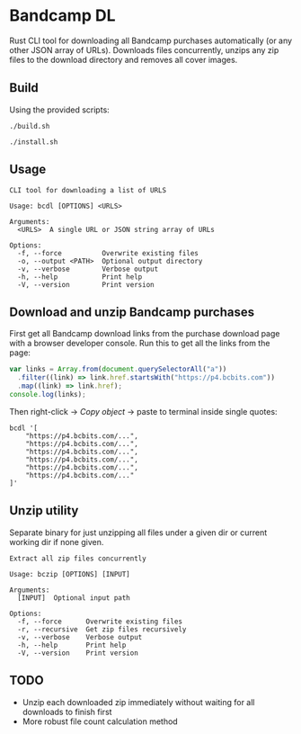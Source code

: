 # Bandcamp DL

Rust CLI tool for downloading all Bandcamp purchases automatically (or any other JSON array of URLs).
Downloads files concurrently, unzips any zip files to the download directory and removes all cover images.

## Build

Using the provided scripts:

```shell
./build.sh

./install.sh
```

## Usage

```console
CLI tool for downloading a list of URLS

Usage: bcdl [OPTIONS] <URLS>

Arguments:
  <URLS>  A single URL or JSON string array of URLs

Options:
  -f, --force          Overwrite existing files
  -o, --output <PATH>  Optional output directory
  -v, --verbose        Verbose output
  -h, --help           Print help
  -V, --version        Print version
```

## Download and unzip Bandcamp purchases

First get all Bandcamp download links from the purchase download page with a browser developer console.
Run this to get all the links from the page:

```javascript
var links = Array.from(document.querySelectorAll("a"))
  .filter((link) => link.href.startsWith("https://p4.bcbits.com"))
  .map((link) => link.href);
console.log(links);
```

Then right-click -> _Copy object_ -> paste to terminal inside single quotes:

```shell
bcdl '[
    "https://p4.bcbits.com/...",
    "https://p4.bcbits.com/...",
    "https://p4.bcbits.com/...",
    "https://p4.bcbits.com/...",
    "https://p4.bcbits.com/...",
    "https://p4.bcbits.com/..."
]'
```

## Unzip utility

Separate binary for just unzipping all files under a given dir or current working dir if none given.

```console
Extract all zip files concurrently

Usage: bczip [OPTIONS] [INPUT]

Arguments:
  [INPUT]  Optional input path

Options:
  -f, --force      Overwrite existing files
  -r, --recursive  Get zip files recursively
  -v, --verbose    Verbose output
  -h, --help       Print help
  -V, --version    Print version
```

## TODO

- Unzip each downloaded zip immediately without waiting for all downloads to finish first
- More robust file count calculation method
